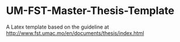 # UM-FST-Master-Thesis-Template
A Latex template based on the guideline at http://www.fst.umac.mo/en/documents/thesis/index.html
